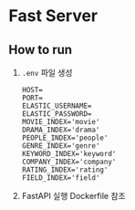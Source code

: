 # Fast Server

## How to run
1. `.env` 파일 생성
   ```
   HOST=
   PORT=
   ELASTIC_USERNAME=
   ELASTIC_PASSWORD=
   MOVIE_INDEX='movie'
   DRAMA_INDEX='drama'
   PEOPLE_INDEX='people'
   GENRE_INDEX='genre'
   KEYWORD_INDEX='keyword'
   COMPANY_INDEX='company'
   RATING_INDEX='rating'
   FIELD_INDEX='field'
   ```
2. FastAPI 실행
   Dockerfile 참조
